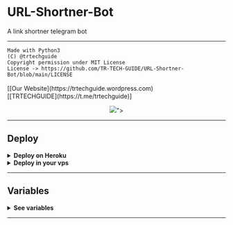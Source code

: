 # URL-Shortner-Bot

A link shortner telegram bot

---

```
Made with Python3
(C) @trtechguide
Copyright permission under MIT License
License -> https://github.com/TR-TECH-GUIDE/URL-Shortner-Bot/blob/main/LICENSE
```


</p>
[[Our Website](https://trtechguide.wordpress.com)  
ㅤㅤㅤㅤㅤㅤㅤ  
[[TRTECHGUIDE](https://t.me/trtechguide)]


<p align="center">
  <a href="https://github.com/TR-TECH-GUIDE/Unlimited-Filter-Bot">
    <img src="https://trtechguide.files.wordpress.com/2021/07/untitled-design-2.png"></a>">
 
</p>


---

## Deploy 

<details>
  <summary><b>Deploy on Heroku</b></summary>
<br/>


  [![Deploy](https://www.herokucdn.com/deploy/button.svg)](https://heroku.com/deploy?template=https://github.com/TR-TECH-GUIDE/URL-Shortner-Bot)


</details>

<details>
  <summary><b>Deploy in your vps</b></summary>
<br/>

```sh
git clone https://github.com/TR-TECH-GUIDE/URL-Shortner-Bot
cd URL-Shortner-Bot
pip3 install -r requirements.txt
# <Create Variables appropriately>
python3 main.py
```

</details>

---

## Variables

<details>
  <summary><b>See variables</b></summary>
<br/>

- `API_HASH` Your API Hash from my.telegram.org
- `API_ID` Your API ID from my.telegram.org
- `BOT_TOKEN` Your bot token from @BotFather
- `BITLY_API` [Bit.ly](https://bit.ly) api from [dev.bitly.com](https://dev.bitly.com)
- `CUTTLY_API` [Cutt.ly](https://cutt.ly) api from [cutt.ly/cuttly-api](https://cutt.ly/cuttly-api) 
- `SHORTCM_API` [Short.cm](https://short.cm) api from [developers.short.io](https://developers.short.io)
- `GPLINKS_API` [GPLinks.in](https://gplinks.in) api from [gplinks.in/api](https://gplinks.in/api)

</details>

---


